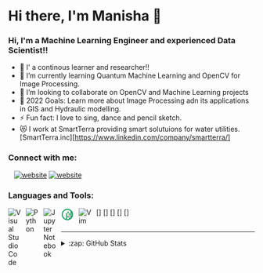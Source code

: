 # Hi there, I'm Manisha 👋 

### Hi, I'm a Machine Learning Engineer and experienced Data Scientist!!

- 🔭 I' a continous learner and researcher!!
- 🌱 I’m currently learning Quantum Machine Learning and OpenCV for Image Processing. 
- 👯 I’m looking to collaborate on OpenCV and Machine Learning projects
- 🥅 2022 Goals: Learn more about Image Processing adn its applications in GIS and Hydraulic modelling.
- ⚡ Fun fact: I love to sing, dance and pencil sketch.
- 😻 I work at SmartTerra providing smart solutuions for water utilities. [SmartTerra.inc][https://www.linkedin.com/company/smartterra/]

### Connect with me:

&nbsp;&nbsp;
[![website](./img/linkedin-light.svg)](https://linkedin.com/in/manishatv#gh-light-mode-only)
[![website](./img/linkedin-dark.svg)](https://linkedin.com/in/manishatv#gh-dark-mode-only)

### Languages and Tools:

[<img align="left" alt="Visual Studio Code" width="26px" src="https://cdn.jsdelivr.net/gh/devicons/devicon/icons/vscode/vscode-original.svg" style="padding-right:10px;" />]
[<img align="left" alt="Python" width="26px" src="https://staging.python.org/static/community_logos/python-logo-generic.svg" style="padding-right:10px;" />]
[<img align="left" alt="JupyterNotebook" width="26px" src="https://upload.wikimedia.org/wikipedia/commons/3/38/Jupyter_logo.svg" style="padding-right:10px;" />]
[<img align="left" alt="Geopandas" width="26px" src="https://raw.githubusercontent.com/geopandas/geopandas/main/doc/source/_static/logo/geopandas_icon.svg" style="padding-right:10px;" />]
[<img align="left" alt="Vim" width="26px" src="https://upload.wikimedia.org/wikipedia/commons/9/9f/Vimlogo.svg" style="padding-right:10px;" />]
<br />
<br />

---

<details>
  <summary>:zap: GitHub Stats</summary>

  <img align="left" alt="Manisha's stats" src="https://github-readme-stats.vercel.app/api?username=tankasalamanisha&show_icons=true&hide_border=false&title_color=ff652f&icon_color=FFE400&bg_color=09131B&text_color=ffffff&border_color=0c1a25" />

